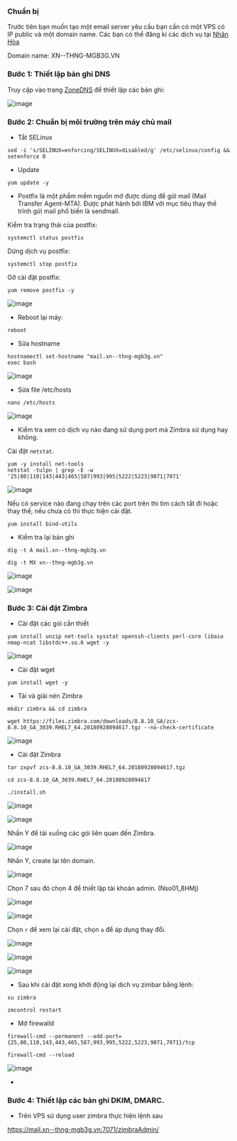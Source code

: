 ### Chuẩn bị

Trước tiên bạn muốn tạo một email server yêu cầu bạn cần có một VPS có IP public và một domain name. Các bạn có thể đăng kí các dịch vụ tại <a href="https://nhanhoa.com/">Nhân Hòa</a> 

Domain name: XN--THNG-MGB3G.VN

### Bước 1: Thiết lập bản ghi DNS

Truy cập vào trang <a href="https://zonedns.vn/">ZoneDNS</a> để thiết lập các bản ghi:

![image](https://user-images.githubusercontent.com/111716161/193174454-2a8073cb-ea4c-4470-b5c9-4c27febe0e23.png)

### Bước 2: Chuẩn bị môi trường trên máy chủ mail

- Tắt SELinux

```
sed -i 's/SELINUX=enforcing/SELINUX=disabled/g' /etc/selinux/config && setenforce 0
```

- Update

```
yum update -y

```

- Postfix là một phầm mềm nguồn mở được dùng để gửi mail (Mail Transfer Agent-MTA). Được phát hành bởi IBM với mục tiêu thay thế trình gửi mail phổ biến là sendmail.

Kiểm tra trạng thái của postfix:

```
systemctl status postfix
```

Dừng dịch vụ postfix:

```
systemctl stop postfix
```

Gỡ cài đặt postfix:

```
yum remove postfix -y
```

![image](https://user-images.githubusercontent.com/111716161/192213076-500e9148-4fda-4fb6-b4fa-4b3b29ed7cd5.png)

- Reboot lại máy: 

```
reboot
```

- Sửa hostname

```
hostnamectl set-hostname "mail.xn--thng-mgb3g.vn"
exec bash
```

![image](https://user-images.githubusercontent.com/111716161/192747392-9f914b4b-2c5a-42a3-9c7c-9c217e2357c6.png)

- Sửa file /etc/hosts

```
nano /etc/hosts
```

![image](https://user-images.githubusercontent.com/111716161/193174747-3cd6660a-bc33-40ac-902f-841a8953da84.png)

- Kiểm tra xem có dịch vụ nào đang sử dụng port mà Zimbra sử dụng hay không. 

Cài đặt `netstat`.

```
yum -y install net-tools
netstat -tulpn | grep -E -w '25|80|110|143|443|465|587|993|995|5222|5223|9071|7071'
```

![image](https://user-images.githubusercontent.com/111716161/192748310-b9a76a60-ebf0-45c2-8204-6ff3cf2d0936.png)

Nếu có service nào đang chạy trên các port trên thì tìm cách tắt đi hoặc thay thế, nếu chưa có thì thực hiện cài đặt.

```
yum install bind-utils
```

- Kiểm tra lại bản ghi

```
dig -t A mail.xn--thng-mgb3g.vn

dig -t MX xn--thng-mgb3g.vn
```

![image](https://user-images.githubusercontent.com/111716161/193174564-4d3bc0ec-37cd-4fe0-ac6c-11f0b852c929.png)

![image](https://user-images.githubusercontent.com/111716161/193174612-fb31e623-d892-4cb6-abbd-62794c02d09d.png)

### Bước 3: Cài đặt Zimbra

- Cài đặt các gói cần thiết

```
yum install unzip net-tools sysstat openssh-clients perl-core libaio nmap-ncat libstdc++.so.6 wget -y
```

![image](https://user-images.githubusercontent.com/111716161/192749345-2ed257d0-f93d-443a-bd83-6a9482e91f68.png)

- Cài đặt wget

```
yum install wget -y
```

- Tải và giải nén Zimbra

```
mkdir zimbra && cd zimbra

wget https://files.zimbra.com/downloads/8.8.10_GA/zcs-8.8.10_GA_3039.RHEL7_64.20180928094617.tgz --no-check-certificate
```

![image](https://user-images.githubusercontent.com/111716161/192749568-3310635b-74b0-43af-8db2-fc13e6f10d1a.png)

- Cài đặt Zimbra

```
tar zxpvf zcs-8.8.10_GA_3039.RHEL7_64.20180928094617.tgz

cd zcs-8.8.10_GA_3039.RHEL7_64.20180928094617 

./install.sh
```

![image](https://user-images.githubusercontent.com/111716161/193173986-cfbfd5e6-1fba-45ec-a60d-b77e9ae8b663.png)

![image](https://user-images.githubusercontent.com/111716161/193174017-e476cc71-e476-45ab-a648-55bbac69c731.png)

Nhấn Y để tải xuống các gói liên quan đến Zimbra.

![image](https://user-images.githubusercontent.com/111716161/193174115-199fa180-e187-4ce1-9949-25ff56ba088e.png)

Nhấn Y, create lại tên domain.

![image](https://user-images.githubusercontent.com/111716161/193174242-d00747bd-24dd-4c50-aba2-b90ee38b35bb.png)

Chọn 7 sau đó chọn 4 để thiết lập tài khoản admin. (Nso01_8HMj)

![image](https://user-images.githubusercontent.com/111716161/193174295-4fe3ca9b-20d7-4f8a-8b98-e4352c080ef2.png)

![image](https://user-images.githubusercontent.com/111716161/193174323-6d427f62-45f4-4745-91a3-6b9243847356.png)

Chọn `r` để xem lại cài đặt, chọn `a` để áp dụng thay đổi. 

![image](https://user-images.githubusercontent.com/111716161/193174362-f8198c54-16cf-44ec-8b46-cb75ef8f5dc6.png)

![image](https://user-images.githubusercontent.com/111716161/193174399-eb1a1fb8-7820-4e55-bff0-2f800b21d5c2.png)

![image](https://user-images.githubusercontent.com/111716161/193176261-782bd3dc-fa45-42b9-bcf8-15dfe2a0eaaf.png)

- Sau khi cài đặt xong khởi động lại dịch vụ zimbar bằng lệnh:

```
su zimbra

zmcontrol restart
```

- Mở firewalld

```
firewall-cmd --permanent --add-port={25,80,110,143,443,465,587,993,995,5222,5223,9071,7071}/tcp

firewall-cmd --reload
```

![image](https://user-images.githubusercontent.com/111716161/193176371-f8a624a0-0c7f-4651-89a5-3e47878b8bcc.png)

- 
### Bước 4: Thiết lập các bản ghi DKIM, DMARC.

- Trên VPS sử dụng user zimbra thực hiện lệnh sau 

https://mail.xn--thng-mgb3g.vn:7071/zimbraAdmin/
